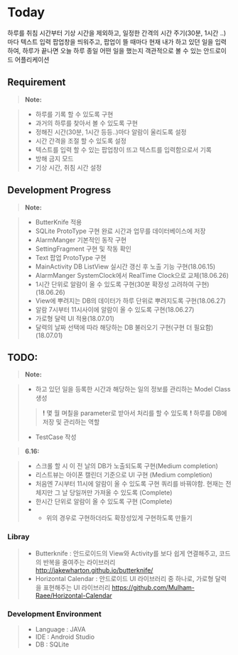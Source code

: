 Today
==============
 하루를 취침 시간부터 기상 시간을 제외하고, 일정한 간격의 시간 주기(30분, 1시간 ..)마다 텍스트 입력 팝업창을 띄워주고, 팝업이 뜰 때마다 현재 내가 하고 있던 일을 입력하여, 하루가 끝나면 오늘 하루 종일 어떤 일을 했는지 객관적으로 볼 수 있는 안드로이드 어플리케이션

Requirement
------------------------
> **Note:**

> - 하루를 기록 할 수 있도록 구현
> - 과거의 하루를 찾아서 볼 수 있도록 구현
> - 정해진 시간(30분, 1시간 등등..)마다 알람이 울리도록 설정
> - 시간 간격을 조절 할 수 있도록 설정
> - 텍스트를 입력 할 수 있는 팝업창이 뜨고 텍스트를 입력함으로서 기록
> - 방해 금지 모드
> - 기상 시간, 취침 시간 설정

Development Progress
------------------------
> **Note:**

> - ButterKnife 적용
> - SQLite ProtoType 구현 완료
> 시간과 업무를 데이터베이스에 저장
> - AlarmManger 기본적인 동작 구현
> - SettingFragment 구현 및 작동 확인
> - Text 팝업 ProtoType 구현
> - MainActivity DB ListView 실시간 갱신 후 노출 기능 구현(18.06.15)
> - AlarmManger SystemClock에서 RealTime Clock으로 교체(18.06.26)
> - 1시간 단위로 알람이 올 수 있도록 구현(30분 확장성 고려하여 구현)(18.06.26)
> - View에 뿌려지는 DB의 데이터가 하루 단위로 뿌려지도록 구현(18.06.27)
> - 알람 7시부터 11시사이에 알람이 올 수 있도록 구현(18.06.27)
> - 가로형 달력 UI 적용(18.07.01)
> - 달력의 날짜 선택에 따라 해당하는 DB 불러오기 구현(구현 더 필요함)(18.07.01)


TODO:
------------------------
> **Note:**

> - 하고 있던 일을 등록한 시간과 해당하는 일의 정보를 관리하는 Model Class 생성
> > **!** 몇 월 며칠을 parameter로 받아서 처리를 할 수 있도록
> > **!** 하루를 DB에 저장 및 관리하는 역할
> 
> - TestCase 작성

> **6.16:**

> - 스크롤 할 시 이 전 날의 DB가 노출되도록 구현(Medium completion)
> - 리스트뷰는 아이폰 캘린더 기준으로 UI 구현 (Medium completion)
> - 처음엔 7시부터 11시에 알람이 올 수 있도록 구현
쿼리를 바꿔야함. 현재는 전체지만 그 날 당일꺼만 가져올 수 있도록  (Complete)
> - 한시간 단위로 알람이 올 수 있도록 구현 (Complete)
> - * 위의 경우로 구현하더라도 확장성있게 구현하도록 만들기 

### Libray

> - Butterknife : 안드로이드의 View와 Activity를 보다 쉽게 연결해주고, 코드의 반복을 줄여주는 라이브러리
> http://jakewharton.github.io/butterknife/
> - Horizontal Calendar : 안드로이드 UI 라이브러리 중 하나로, 가로형 달력을 표현해주는 UI 라이브러리
> https://github.com/Mulham-Raee/Horizontal-Calendar 

### Development Environment

> - Language : JAVA
> - IDE : Android Studio
> - DB : SQLite

